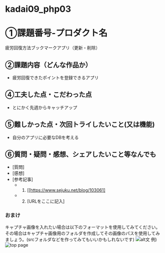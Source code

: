 # kadai09_php03
# ①課題番号-プロダクト名

疲労回復方法ブックマークアプリ（更新・削除）

## ②課題内容（どんな作品か）

- 疲労回復できたポイントを登録できるアプリ

## ④工夫した点・こだわった点

- とにかく先週からキャッチアップ

## ⑤難しかった点・次回トライしたいこと(又は機能)

- 自分のアプリに必要なDBを考える

## ⑥質問・疑問・感想、シェアしたいこと等なんでも

- [質問]
- [感想]
- [参考記事]
  - 1. [[https://www.sejuku.net/blog/103061]
  - 2. [URLをここに記入]

### おまけ

キャプチャ画像を入れたい場合は以下のフォーマットを使用してみてください。その場合はキャプチャ画像用のフォルダを作成してその画像のパスを使用してみましょう。(srcフォルダなどを作ってみてもいいかもしれないです)
![alt文](画像URL)
例)
![top page](./src/capture1.png)
